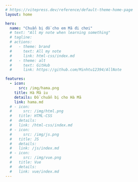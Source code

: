 ```yaml
---
# https://vitepress.dev/reference/default-theme-home-page
layout: home

hero:
  name: "Chuẩn bị đồ cho em Mã đi chơi"
  # text: "All my note when learning something"
  # tagline:
  # actions:
  #   - theme: brand
  #     text: All my note
  #     link: html-css/index.md
  #   - theme: alt
  #     text: GitHub
  #     link: https://github.com/Minhtu12394/AllNote

features:
  - icon:
      src: /img/hama.png
    title: Hà Mã iu
    details: Đồ chuẩn bị cho Hà Mã
    link: hama.md
  # - icon:
  #     src: /img/html.png
  #   title: HTML-CSS
  #   details:
  #   link: /html-css/index.md
  # - icon:
  #     src: /img/js.png
  #   title: JS
  #   details:
  #   link: /js/index.md
  # - icon:
  #     src: /img/vue.png
  #   title: Vue
  #   details:
  #   link: vue/index.md
---
```

